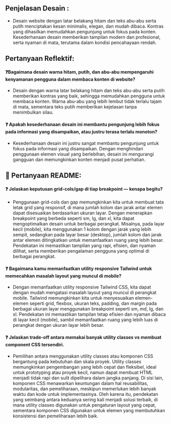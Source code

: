 ## Penjelasan Desain :
- Desain website dengan latar belakang hitam dan teks abu-abu serta putih menciptakan kesan minimalis, elegan, dan mudah dibaca. Kontras yang dihasilkan memudahkan pengunjung untuk fokus pada konten. Kesederhanaan desain memberikan tampilan modern dan profesional, serta nyaman di mata, terutama dalam kondisi pencahayaan rendah.

## Pertanyaan Reflektif:

#### ❓Bagaimana desain warna hitam, putih, dan abu-abu mempengaruhi kenyamanan pengguna dalam membaca konten di website?

- Desain dengan warna latar belakang hitam dan teks abu-abu serta putih memberikan kontras yang baik, sehingga memudahkan pengguna untuk membaca konten. Warna abu-abu yang lebih lembut tidak terlalu tajam di mata, sementara teks putih memberikan kejelasan tanpa menimbulkan silau.

#### ❓ Apakah kesederhanaan desain ini membantu pengunjung lebih fokus pada informasi yang disampaikan, atau justru terasa terlalu monoton?
- Kesederhanaan desain ini justru sangat membantu pengunjung untuk fokus pada informasi yang disampaikan. Dengan menghindari penggunaan elemen visual yang berlebihan, desain ini mengurangi gangguan dan memungkinkan konten menjadi pusat perhatian.

##

## 💬 Pertanyaan README:

#### ❓ Jelaskan keputusan grid-cols/gap di tiap breakpoint — kenapa begitu?

- Penggunaan grid-cols dan gap memungkinkan kita untuk membuat tata letak grid yang responsif, di mana jumlah kolom dan jarak antar elemen dapat disesuaikan berdasarkan ukuran layar. Dengan menerapkan breakpoint yang berbeda seperti sm, lg, dan xl, kita dapat mengoptimalkan desain untuk berbagai perangkat. Misalnya, pada layar kecil (mobile), kita menggunakan 1 kolom dengan jarak yang lebih sempit, sedangkan pada layar besar (desktop), jumlah kolom dan jarak antar elemen ditingkatkan untuk memanfaatkan ruang yang lebih besar. Pendekatan ini memastikan tampilan yang rapi, efisien, dan nyaman dilihat, serta memberikan pengalaman pengguna yang optimal di berbagai perangkat.


#### ❓ Bagaimana kamu memanfaatkan utility responsive Tailwind untuk memecahkan masalah layout yang muncul di mobile?

- Dengan memanfaatkan utility responsive Tailwind CSS, kita dapat dengan mudah mengatasi masalah layout yang muncul di perangkat mobile. Tailwind memungkinkan kita untuk menyesuaikan elemen-elemen seperti grid, flexbox, ukuran teks, padding, dan margin pada berbagai ukuran layar menggunakan breakpoint seperti sm, md, lg, dan xl. Pendekatan ini memastikan tampilan tetap efisien dan nyaman dibaca di layar kecil (mobile), sambil memanfaatkan ruang yang lebih luas di perangkat dengan ukuran layar lebih besar.


#### ❓ Jelaskan trade-off antara memakai banyak utility classes vs membuat component CSS tersendiri.

- Pemilihan antara menggunakan utility classes atau komponen CSS bergantung pada kebutuhan dan skala proyek. Utility classes memungkinkan pengembangan yang lebih cepat dan fleksibel, ideal untuk prototyping atau proyek kecil, namun dapat membuat HTML menjadi tidak rapi dan sulit dipelihara dalam jangka panjang. Di sisi lain, komponen CSS menawarkan keuntungan dalam hal reusabilitas, modularitas, dan pemeliharaan, meskipun memerlukan lebih banyak waktu dan kode untuk implementasinya. Oleh karena itu, pendekatan yang seimbang antara keduanya sering kali menjadi solusi terbaik, di mana utility classes digunakan untuk pengaturan layout yang cepat, sementara komponen CSS digunakan untuk elemen yang membutuhkan konsistensi dan pemeliharaan lebih baik.

